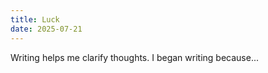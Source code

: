 ```yaml
---
title: Luck 
date: 2025-07-21
---
```


Writing helps me clarify thoughts. I began writing because...
